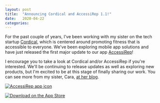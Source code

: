 ```yaml
---
layout: post
title:  "Announcing Cordical and AccessiRep 1.1!"
date:   2020-04-22
categories: 
---
```


For the past couple of years, I've been working with my sister on the tech startup [Cordical](https://www.cordical.com), which is centered around promoting fitness that is accessible to everyone.  We've been exploring mobile app solutions and have just released the first major update to our app [AccessiRep](https://apps.apple.com/us/app/accessirep/id1451239112)!

I encourage you to take a look at Cordical and/or AccessiRep if you're interested.  We'll be continuing to release updates as well as exploring new products, but I'm excited to be at this stage of finally sharing our work.  You can see more from my sister, Cara, [at her blog](http://blog.cpolsley.com).


[![AccessiRep app icon](../../../res/images/posts/accessirep-1_1/accessirep.png)](https://apps.apple.com/us/app/accessirep/id1451239112)


[![Download on the App Store](../../../res/images/posts/accessirep-1_1/appstore_b.png)](https://apps.apple.com/us/app/accessirep/id1451239112)